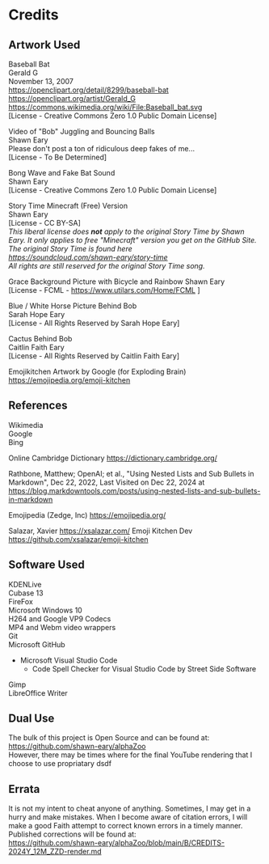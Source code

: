 # Credits

## Artwork Used
Baseball Bat  
Gerald G  
November 13, 2007  
https://openclipart.org/detail/8299/baseball-bat   
https://openclipart.org/artist/Gerald_G  
https://commons.wikimedia.org/wiki/File:Baseball_bat.svg  
[License - Creative Commons Zero 1.0 Public Domain License]

Video of "Bob" Juggling and Bouncing Balls  
Shawn Eary  
Please don't post a ton of ridiculous deep fakes of me...  
[License - To Be Determined] 

Bong Wave and Fake Bat Sound  
Shawn Eary  
[License - Creative Commons Zero 1.0 Public Domain License]

Story Time Minecraft (Free) Version  
Shawn Eary  
[License - CC BY-SA]  
*This liberal license does **not** apply to the original Story Time by Shawn Eary. It only applies to free "Minecraft" version you get on the GitHub Site. The original Story Time is found here  
https://soundcloud.com/shawn-eary/story-time     
All rights are still reserved for the original Story Time song.*

Grace Background Picture with Bicycle and Rainbow
Shawn Eary  
[License - FCML - https://www.utilars.com/Home/FCML ]

Blue / White Horse Picture Behind Bob  
Sarah Hope Eary  
[License - All Rights Reserved by Sarah Hope Eary]  

Cactus Behind Bob  
Caitlin Faith Eary  
[License - All Rights Reserved by Caitlin Faith Eary]  

Emojikitchen Artwork by Google (for Exploding Brain)
https://emojipedia.org/emoji-kitchen


## References 
Wikimedia  
Google  
Bing 

Online Cambridge Dictionary 
https://dictionary.cambridge.org/  

Rathbone, Matthew; OpenAI; et al., "Using Nested Lists and Sub Bullets in Markdown", Dec 22, 2022, Last Visited on Dec 22, 2024 at  https://blog.markdowntools.com/posts/using-nested-lists-and-sub-bullets-in-markdown

Emojipedia (Zedge, Inc)
https://emojipedia.org/

Salazar, Xavier
https://xsalazar.com/
Emoji Kitchen Dev
https://github.com/xsalazar/emoji-kitchen


## Software Used
KDENLive  
Cubase 13  
FireFox  
Microsoft Windows 10  
H264 and Google VP9 Codecs  
MP4 and Webm video wrappers  
Git  
Microsoft GitHub  
- Microsoft Visual Studio Code  
  - Code Spell Checker for Visual Studio Code by Street Side Software    

Gimp  
LibreOffice Writer

## Dual Use
The bulk of this project is Open Source and can be found at:  
https://github.com/shawn-eary/alphaZoo  
However, there may be times where for the final YouTube rendering that I choose to use propriatary dsdf 


## Errata
It is not my intent to cheat anyone of anything. Sometimes, I may get in a hurry and make mistakes. When I become aware of citation errors, I will make a good Faith attempt to correct known errors in a timely manner. Published corrections will be found at:   
https://github.com/shawn-eary/alphaZoo/blob/main/B/CREDITS-2024Y_12M_ZZD-render.md